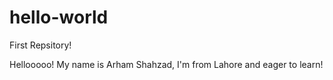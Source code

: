 # hello-world
First Repsitory!


Hellooooo! My name is Arham Shahzad, I'm from Lahore and eager to learn!
